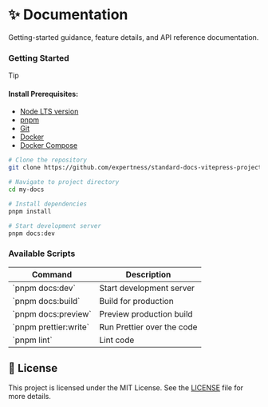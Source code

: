 # ✨ Documentation

Getting-started guidance, feature details, and API reference documentation.

### Getting Started

> [!TIP]
>
> #### Install Prerequisites:
>
> - [Node LTS version](https://nodejs.org/en/blog/release/v22.15.0/)
> - [pnpm](https://pnpm.io/installation)
> - [Git](https://git-scm.com/)
> - [Docker](https://www.docker.com/get-started/)
> - [Docker Compose](https://docs.docker.com/compose/)

```bash
# Clone the repository
git clone https://github.com/expertness/standard-docs-vitepress-project-layout.git my-docs

# Navigate to project directory
cd my-docs

# Install dependencies
pnpm install

# Start development server
pnpm docs:dev
```

### Available Scripts

| Command                 | Description                |
| ----------------------- | -------------------------- |
| \`pnpm docs:dev\`       | Start development server   |
| \`pnpm docs:build\`     | Build for production       |
| \`pnpm docs:preview\`   | Preview production build   |
| \`pnpm prettier:write\` | Run Prettier over the code |
| \`pnpm lint\`           | Lint code                  |

## 📑 License

This project is licensed under the MIT License. See the [LICENSE](LICENSE) file for more details.
